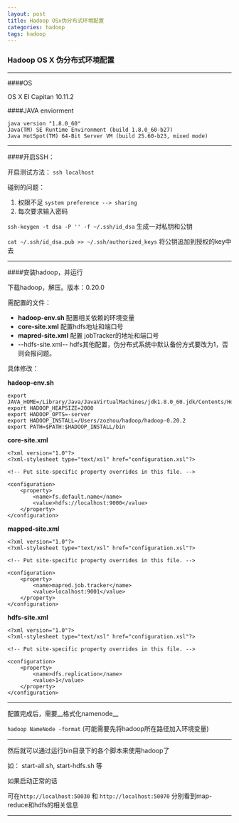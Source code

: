 ```yaml
---
layout: post
title: Hadoop OSx伪分布式环境配置
categories: hadoop
tags: hadoop
---
```


###  Hadoop OS X 伪分布式环境配置

---

####OS

OS X EI Capitan 10.11.2

####JAVA enviorment

    java version "1.8.0_60"
    Java(TM) SE Runtime Environment (build 1.8.0_60-b27)
    Java HotSpot(TM) 64-Bit Server VM (build 25.60-b23, mixed mode)

---

####开启SSH：

开启测试方法： `ssh localhost`

碰到的问题：

1. 权限不足  `system preference --> sharing`
2. 每次要求输入密码

`ssh-keygen -t dsa -P '' -f ~/.ssh/id_dsa`
生成一对私钥和公钥

`cat ~/.ssh/id_dsa.pub >> ~/.ssh/authorized_keys`
    将公钥追加到授权的key中去

---

####安装hadoop，并运行

下载hadoop，解压。版本：0.20.0


需配置的文件：

- __hadoop-env.sh__        配置相关依赖的环境变量
- __core-site.xml__        配置hdfs地址和端口号
- __mapred-site.xml__      配置 jobTracker的地址和端口号
- --hdfs-site.xml--        hdfs其他配置，伪分布式系统中默认备份方式要改为1，否则会报问题。

具体修改：

__hadoop-env.sh__

    export JAVA_HOME=/Library/Java/JavaVirtualMachines/jdk1.8.0_60.jdk/Contents/Home
    export HADOOP_HEAPSIZE=2000
    export HADOOP_OPTS=-server
    export HADOOP_INSTALL=/Users/zozhou/hadoop/hadoop-0.20.2
    export PATH=$PATH:$HADOOP_INSTALL/bin

__core-site.xml__

    <?xml version="1.0"?>
    <?xml-stylesheet type="text/xsl" href="configuration.xsl"?>

    <!-- Put site-specific property overrides in this file. -->

    <configuration>
        <property>
            <name>fs.default.name</name>
            <value>hdfs://localhost:9000</value>
        </property>
    </configuration>

__mapped-site.xml__

    <?xml version="1.0"?>
    <?xml-stylesheet type="text/xsl" href="configuration.xsl"?>
    
    <!-- Put site-specific property overrides in this file. -->
    
    <configuration>
        <property>
            <name>mapred.job.tracker</name>
            <value>localhost:9001</value>
        </property>
    </configuration>

__hdfs-site.xml__

    <?xml version="1.0"?>
    <?xml-stylesheet type="text/xsl" href="configuration.xsl"?>
    
    <!-- Put site-specific property overrides in this file. -->
    
    <configuration>
        <property>
            <name>dfs.replication</name>
            <value>1</value>
        </property>
    </configuration>

---

配置完成后，需要__格式化namenode__

`hadoop NameNode -format`  (可能需要先将hadoop所在路径加入环境变量)

---
然后就可以通过运行bin目录下的各个脚本来使用hadoop了

如： start-all.sh, start-hdfs.sh 等

如果启动正常的话

可在`http://localhost:50030` 和 `http://localhost:50070` 分别看到map-reduce和hdfs的相关信息

---




